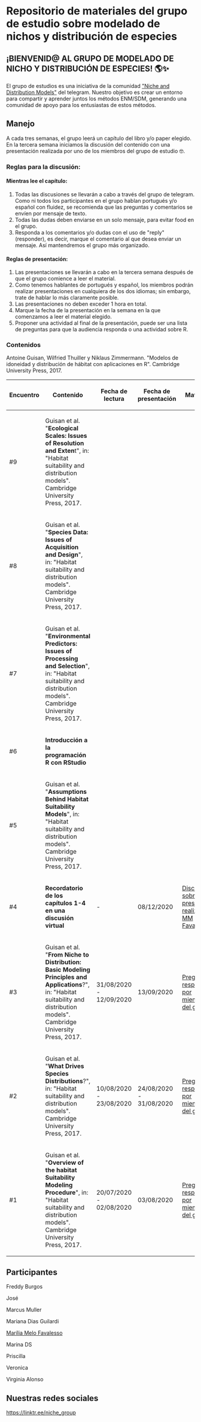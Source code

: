 # Repositorio de materiales del grupo de estudio sobre modelado de nichos y distribución de especies

## ¡BIENVENID\@ AL GRUPO DE MODELADO DE NICHO Y DISTRIBUCIÓN DE ESPECIES! 🌎✨

El grupo de estudios es una iniciativa de la comunidad ["Niche and Distribution Models"](https://t.me/nichemodel) del telegram. Nuestro objetivo es crear un entorno para compartir y aprender juntos los métodos ENM/SDM, generando una comunidad de apoyo para los entusiastas de estos métodos.

## Manejo

A cada tres semanas, el grupo leerá un capítulo del libro y/o paper elegido. En la tercera semana iniciamos la discusión del contenido con una presentación realizada por uno de los miembros del grupo de estudio :nerd_face:.

### Reglas para la discusión:

#### Mientras lee el capítulo:

1.  Todas las discusiones se llevarán a cabo a través del grupo de telegram. Como ni todos los participantes en el grupo hablan portugués y/o español con fluidez, se recomienda que las preguntas y comentarios se envíen por mensaje de texto.
2.  Todas las dudas deben enviarse en un solo mensaje, para evitar food en el grupo.
3.  Responda a los comentarios y/o dudas con el uso de "reply" (responder), es decir, marque el comentario al que desea enviar un mensaje. Así mantendremos el grupo más organizado.

#### Reglas de presentación:

1.  Las presentaciones se llevarán a cabo en la tercera semana después de que el grupo comience a leer el material.
2.  Como tenemos hablantes de portugués y español, los miembros podrán realizar presentaciones en cualquiera de los dos idiomas; sin embargo, trate de hablar lo más claramente posible.
3.  Las presentaciones no deben exceder 1 hora en total.
4.  Marque la fecha de la presentación en la semana en la que comenzamos a leer el material elegido.
5.  Proponer una actividad al final de la presentación, puede ser una lista de preguntas para que la audiencia responda o una actividad sobre R.

### Contenidos

Antoine Guisan, Wilfried Thuiller y Niklaus Zimmermann. "Modelos de idoneidad y distribución de hábitat con aplicaciones en R". Cambridge University Press, 2017.

<table><colgroup><col style="width: 12%" /><col style="width: 36%" /><col style="width: 18%" /><col style="width: 15%" /><col style="width: 13%" /><col style="width: 26%" /></colgroup><thead><tr class="header"><th><p>Encuentro</p></th><th><p>Contenido</p></th><th><p>Fecha de lectura</p></th><th><p>Fecha de presentación</p></th><th><p>Materiales</p></th><th><p>Presentador</p></th></tr></thead><tbody><tr class="odd"><td><p>#9</p></td><td><p>Guisan et al. "<strong>Ecological Scales: Issues of Resolution and Exten</strong>t", in: "Habitat suitability and distribution models". Cambridge University Press, 2017.</p></td><td></td><td></td><td></td><td></td></tr><tr class="even"><td><p>#8</p></td><td><p>Guisan et al. "<strong>Species Data: Issues of Acquisition and Design</strong>", in: "Habitat suitability and distribution models". Cambridge University Press, 2017.</p></td><td></td><td></td><td></td><td></td></tr><tr class="odd"><td><p>#7</p></td><td><p>Guisan et al. "<strong>Environmental Predictors: Issues of Processing<br />
and Selection</strong>", in: "Habitat suitability and distribution models". Cambridge University Press, 2017.</p></td><td></td><td></td><td></td><td></td></tr><tr class="even"><td><p>#6</p></td><td><p><strong>Introducción a la programación R con RStudio</strong></p></td><td></td><td></td><td></td><td></td></tr><tr class="odd"><td><p>#5</p></td><td><p>Guisan et al. "<strong>Assumptions Behind Habitat Suitability Models</strong>", in: "Habitat suitability and distribution models". Cambridge University Press, 2017.</p></td><td></td><td></td><td></td><td></td></tr><tr class="even"><td><p>#4</p></td><td><p><strong>Recordatorio de los capítulos 1-4 en una discusión virtual</strong></p></td><td><p>-</p></td><td><p>08/12/2020</p></td><td><p><a href="https://www.mmfava.com/blog.html">Discusión sobre la presentación realizada por MM Favalesso</a></p></td><td><p>Marília Melo Favalesso</p></td></tr><tr class="odd"><td><p>#3</p></td><td><p>Guisan et al. "<strong>From Niche to Distribution: Basic Modeling<br />
Principles and Applications</strong>?", in: "Habitat suitability and distribution models". Cambridge University Press, 2017.</p></td><td><p>31/08/2020 - 12/09/2020</p></td><td><p>13/09/2020</p></td><td><p><a href="/contenidos/3/README.md">Preguntas respondidas por miembros del grupo</a></p></td><td><p>Marília</p></td></tr><tr class="even"><td><p>#2</p></td><td><p>Guisan et al. "<strong>What Drives Species Distributions</strong>?", in: "Habitat suitability and distribution models". Cambridge University Press, 2017.</p></td><td><p>10/08/2020 - 23/08/2020</p></td><td><p>24/08/2020 - 31/08/2020</p></td><td><p><a href="/contenidos/2/README.md">Preguntas respondidas por miembros del grupo</a></p></td><td><p>Veronica y Jose</p></td></tr><tr class="odd"><td><p>#1</p></td><td><p>Guisan et al. "<strong>Overview of the habitat Suitability Modeling Procedure</strong>", in: "Habitat suitability and distribution models". Cambridge University Press, 2017.</p></td><td><p>20/07/2020 - 02/08/2020</p></td><td><p>03/08/2020</p></td><td><p><a href="/contenidos/1/README.md">Preguntas respondidas por miembros del grupo</a></p></td><td><p>Marília</p></td></tr></tbody></table>

## Participantes

Freddy Burgos

José

Marcus Muller

Mariana Dias Guilardi

[Marília Melo Favalesso](www.fava.com)

Marina DS

Priscilla

Veronica

Virginia Alonso

## Nuestras redes sociales

<https://linktr.ee/niche_group>
